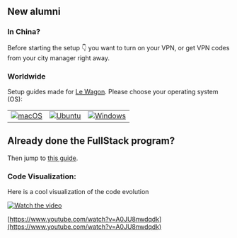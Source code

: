 ## New alumni

### In China?

Before starting the setup :point_down: you want to turn on your VPN, or get VPN codes from your city manager right away.

### Worldwide

Setup guides made for [Le Wagon](https://www.lewagon.com). Please choose your operating system (OS):

<table>
  <tr>
    <td>
      <a href="macOS.md">
        <img src="images/apple.png" alt="macOS" />
      </a>
    </td>
    <td>
      <a href="UBUNTU.md">
        <img src="images/linux.png" alt="Ubuntu" />
      </a>
    </td>
    <td>
      <a href="WINDOWS.md">
        <img src="images/windows.png" alt="Windows">
      </a>
    </td>
  </tr>
</table>

## Already done the FullStack program?

Then jump to [this guide](second-setup/OSX.md).

### Code Visualization:

Here is a cool visualization of the code evolution

 [![Watch the video](https://img.youtube.com/vi/A0JU8nwdqdk/0.jpg)](https://www.youtube.com/watch?v=A0JU8nwdqdk)

 [https://www.youtube.com/watch?v=A0JU8nwdqdk](https://www.youtube.com/watch?v=A0JU8nwdqdk)

